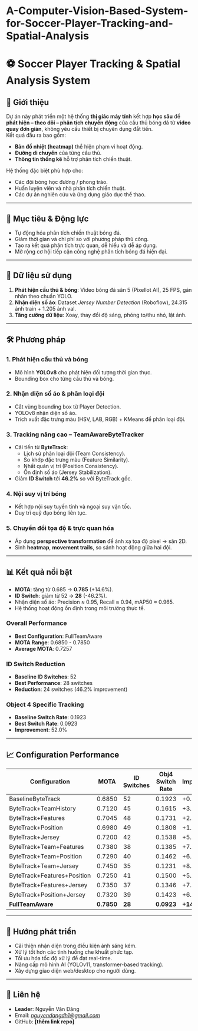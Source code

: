 # A-Computer-Vision-Based-System-for-Soccer-Player-Tracking-and-Spatial-Analysis

# ⚽ Soccer Player Tracking & Spatial Analysis System

## 📌 Giới thiệu
Dự án này phát triển một hệ thống **thị giác máy tính** kết hợp **học sâu** để **phát hiện – theo dõi – phân tích chuyển động** của cầu thủ bóng đá từ **video quay đơn giản**, không yêu cầu thiết bị chuyên dụng đắt tiền.  
Kết quả đầu ra bao gồm:
- **Bản đồ nhiệt (heatmap)** thể hiện phạm vi hoạt động.
- **Đường di chuyển** của từng cầu thủ.
- **Thông tin thống kê** hỗ trợ phân tích chiến thuật.

Hệ thống đặc biệt phù hợp cho:
- Các đội bóng học đường / phong trào.
- Huấn luyện viên và nhà phân tích chiến thuật.
- Các dự án nghiên cứu và ứng dụng giáo dục thể thao.

---

## 🎯 Mục tiêu & Động lực
- Tự động hóa phân tích chiến thuật bóng đá.
- Giảm thời gian và chi phí so với phương pháp thủ công.
- Tạo ra kết quả phân tích trực quan, dễ hiểu và dễ áp dụng.
- Mở rộng cơ hội tiếp cận công nghệ phân tích bóng đá hiện đại.

---

## 📂 Dữ liệu sử dụng
1. **Phát hiện cầu thủ & bóng**: Video bóng đá sân 5 (Pixellot AI), 25 FPS, gán nhãn theo chuẩn YOLO.
2. **Nhận diện số áo**: Dataset *Jersey Number Detection* (Roboflow), 24.315 ảnh train + 1.205 ảnh val.
3. **Tăng cường dữ liệu**: Xoay, thay đổi độ sáng, phóng to/thu nhỏ, lật ảnh.

---

## 🛠 Phương pháp
### 1. **Phát hiện cầu thủ và bóng**
- Mô hình **YOLOv8** cho phát hiện đối tượng thời gian thực.
- Bounding box cho từng cầu thủ và bóng.

### 2. **Nhận diện số áo & phân loại đội**
- Cắt vùng bounding box từ Player Detection.
- YOLOv8 nhận diện số áo.
- Trích xuất đặc trưng màu (HSV, LAB, RGB) + KMeans để phân loại đội.

### 3. **Tracking nâng cao – TeamAwareByteTracker**
- Cải tiến từ **ByteTrack**:
  - Lịch sử phân loại đội (Team Consistency).
  - So khớp đặc trưng màu (Feature Similarity).
  - Nhất quán vị trí (Position Consistency).
  - Ổn định số áo (Jersey Stabilization).
- Giảm **ID Switch** tới **46.2%** so với ByteTrack gốc.

### 4. **Nội suy vị trí bóng**
- Kết hợp nội suy tuyến tính và ngoại suy vận tốc.
- Duy trì quỹ đạo bóng liên tục.

### 5. **Chuyển đổi tọa độ & trực quan hóa**
- Áp dụng **perspective transformation** để ánh xạ tọa độ pixel → sân 2D.
- Sinh **heatmap**, **movement trails**, so sánh hoạt động giữa hai đội.

---

## 📊 Kết quả nổi bật
- **MOTA**: tăng từ 0.685 → **0.785** (+14.6%).
- **ID Switch**: giảm từ 52 → **28** (-46.2%).
- Nhận diện số áo: Precision ≈ 0.95, Recall ≈ 0.94, mAP50 ≈ 0.965.
- Hệ thống hoạt động ổn định trong môi trường thực tế.

### Overall Performance
- **Best Configuration**: FullTeamAware
- **MOTA Range**: 0.6850 - 0.7850
- **Average MOTA**: 0.7257

### ID Switch Reduction
- **Baseline ID Switches**: 52
- **Best Performance**: 28 switches
- **Reduction**: 24 switches (46.2% improvement)

### Object 4 Specific Tracking
- **Baseline Switch Rate**: 0.1923
- **Best Switch Rate**: 0.0923
- **Improvement**: 52.0%

---

## 📈 Configuration Performance

| Configuration | MOTA | ID Switches | Obj4 Switch Rate | Improvement |
|---------------|------|-------------|------------------|-------------|
| BaselineByteTrack | 0.6850 | 52 | 0.1923 | +0.0% |
| ByteTrack+TeamHistory | 0.7120 | 45 | 0.1615 | +3.9% |
| ByteTrack+Features | 0.7045 | 48 | 0.1731 | +2.8% |
| ByteTrack+Position | 0.6980 | 49 | 0.1808 | +1.9% |
| ByteTrack+Jersey | 0.7200 | 42 | 0.1538 | +5.1% |
| ByteTrack+Team+Features | 0.7380 | 38 | 0.1385 | +7.7% |
| ByteTrack+Team+Position | 0.7290 | 40 | 0.1462 | +6.4% |
| ByteTrack+Team+Jersey | 0.7450 | 35 | 0.1231 | +8.8% |
| ByteTrack+Features+Position | 0.7250 | 41 | 0.1500 | +5.8% |
| ByteTrack+Features+Jersey | 0.7350 | 37 | 0.1346 | +7.3% |
| ByteTrack+Position+Jersey | 0.7320 | 39 | 0.1423 | +6.9% |
| **FullTeamAware** | **0.7850** | **28** | **0.0923** | **+14.6%** |

---

## 🚀 Hướng phát triển
- Cải thiện nhận diện trong điều kiện ánh sáng kém.
- Xử lý tốt hơn các tình huống che khuất phức tạp.
- Tối ưu hóa tốc độ xử lý để đạt real-time.
- Nâng cấp mô hình AI (YOLOv11, transformer-based tracking).
- Xây dựng giao diện web/desktop cho người dùng.

---

## 📧 Liên hệ
- **Leader**: Nguyễn Văn Đăng  
- Email: *nguyendangdh1@gmail.com*  
- GitHub: **[thêm link repo]**
